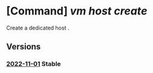 # [Command] _vm host create_

Create a dedicated host .

## Versions

### [2022-11-01](/Resources/mgmt-plane/L3N1YnNjcmlwdGlvbnMve30vcmVzb3VyY2Vncm91cHMve30vcHJvdmlkZXJzL21pY3Jvc29mdC5jb21wdXRlL2hvc3Rncm91cHMve30vaG9zdHMve30=/2022-11-01.xml) **Stable**

<!-- mgmt-plane /subscriptions/{}/resourcegroups/{}/providers/microsoft.compute/hostgroups/{}/hosts/{} 2022-11-01 -->
